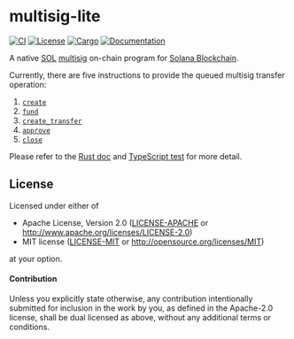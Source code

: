 # multisig-lite

[![CI](https://github.com/keithnoguchi/multisig-lite/actions/workflows/ci.yml/badge.svg)](
https://github.com/keithnoguchi/multisig-lite/actions)
[![License](https://img.shields.io/badge/license-Apache--2.0_OR_MIT-blue.svg)](
https://github.com/keithnoguchi/multisig-lite)
[![Cargo](https://img.shields.io/crates/v/multisig-lite.svg)](
https://crates.io/crates/multisig-lite)
[![Documentation](https://docs.rs/multisig-lite/badge.svg)](
https://docs.rs/multisig-lite)

[sol]: https://en.wikipedia.org/wiki/Solana_(blockchain_platform)
[multisig]: https://en.wikipedia.org/wiki/Cryptocurrency_wallet#Multisignature_wallet
[solana blockchain]: https://solana.com
[rust doc]: https://docs.rs/multisig-lite
[typescript test]: ../../tests/multisig-lite.ts

A native [SOL] [multisig] on-chain program for [Solana Blockchain].

Currently, there are five instructions to provide the queued multisig transfer operation:

1. [`create`](examples/create.rs)
2. [`fund`](examples/fund.rs)
3. [`create_transfer`](examples/create-transfer.rs)
4. [`approve`](examples/approve.rs)
5. [`close`](examples/close.rs)

Please refer to the [Rust doc] and [TypeScript test] for more detail.

## License

Licensed under either of

 * Apache License, Version 2.0 ([LICENSE-APACHE](LICENSE-APACHE) or http://www.apache.org/licenses/LICENSE-2.0)
 * MIT license ([LICENSE-MIT](LICENSE-MIT) or http://opensource.org/licenses/MIT)

at your option.

#### Contribution

Unless you explicitly state otherwise, any contribution intentionally submitted
for inclusion in the work by you, as defined in the Apache-2.0 license, shall be
dual licensed as above, without any additional terms or conditions.

